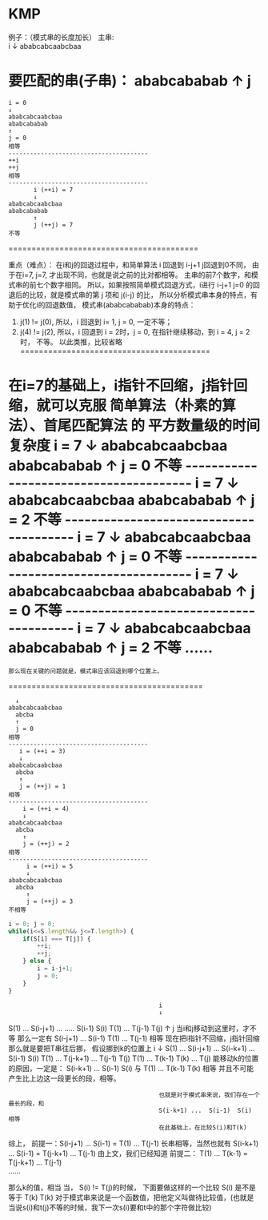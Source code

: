 # KMP

例子：（模式串的长度加长）
主串:   
    i
    ↓
    ababcabcaabcbaa

要匹配的串(子串)：
    ababcababab
    ↑
    j
========================================= 
    i = 0
    ↓
    ababcabcaabcbaa
    ababcababab
    ↑
    j = 0
    相等
    ---------------------------------------
    ++i
    ++j
    相等
    ---------------------------------------
           i (++i) = 7
           ↓
    ababcabcaabcbaa
    ababcababab
           ↑
           j (++j) = 7
    不等
========================================= 

重点（难点）：
在i和j的回退过程中，和简单算法 i 回退到 i-j+1  j回退到0不同，
由于在i=7, j=7, 才出现不同，也就是说之前的比对都相等。
主串的前7个数字，和模式串的前七个数字相同。
所以，如果按照简单模式回退方式，i进行 i-j+1  j=0 的回退后的比较，就是模式串的第 j 项和 j(i-j) 的比，
所以分析模式串本身的特点，有助于优化i的回退数值，
模式串(ababcababab)本身的特点：
1. j(1) != j(0), 所以，i 回退到 i= 1, j = 0, 一定不等；
2. j(4) != j(2), 所以，i 回退到 i = 2时，j = 0, 在指针继续移动，到 i = 4, j = 2时， 不等。
以此类推，比较省略
=========================================  

在i=7的基础上，i指针不回缩，j指针回缩，就可以克服 简单算法（朴素的算法）、首尾匹配算法 的 平方数量级的时间复杂度
           i = 7
           ↓
    ababcabcaabcbaa
     ababcababab
     ↑
     j = 0
     不等
    ---------------------------------------
       i = 7
           ↓
    ababcabcaabcbaa
      ababcababab
        ↑
        j = 2
        不等
    ---------------------------------------
       i = 7
           ↓
    ababcabcaabcbaa
       ababcababab
       ↑
       j = 0
        不等
    ---------------------------------------
       i = 7
           ↓
    ababcabcaabcbaa
        ababcababab
        ↑
        j = 0
        不等
    ---------------------------------------
       i = 7
           ↓
    ababcabcaabcbaa
         ababcababab
           ↑
           j = 2
          不等
    ......
========================================= 
    那么现在关键的问题就是，模式串应该回退到哪个位置上。
     
==========================================     
     
     
      ↓
    ababcabcaabcbaa
      abcba
      ↑
      j = 0
    相等
    ---------------------------------------
       i = (++i = 3)
       ↓
    ababcabcaabcbaa
      abcba
       ↑
       j = (++j) = 1
    相等
    ---------------------------------------
        i = (++i = 4)
        ↓
    ababcabcaabcbaa
      abcba
        ↑
        j = (++j) = 2
    相等
    ---------------------------------------
         i = (++i) = 5
         ↓
    ababcabcaabcbaa
      abcba
         ↑
         j = (++j) = 3
    不相等


``````js
i = 0; j = 0;
while(i<=S.length&& j<=T.length>) {
    if(S[i] === T[j]) {
        ++i;
        ++j;
    } else {
        i = i-j+1;
        j = 0;
    }
}
``````
                                              i
                                              ↓
S(1) ... S(i-j+1) ...  .....         S(i-1) S(i)
          T(1)                   ... T(j-1) T(j)
                                              ↑
                                              j
                                                当i和j移动到这里时，才不等
                                                那么一定有
                                                    S(i-j+1) ... S(i-1)
                                                    T(1)     ... T(j-1)
                                                    相等
                                                现在把i指针不回缩，j指针回缩
                                                那么就是要把T串往后挪，
                                                假设挪到k的位置上
                                              i
                                              ↓
S(1) ... S(i-j+1) ... S(i-k+1) ...  S(i-1)  S(i)
            T(1)  ... T(j-k+1) ...  T(j-1)  T(j)
                      T(1)     ...  T(k-1)  T(k) ... T(j)
                                             能移动k的位置的原因，一定是：
                                                S(i-k+1) ...  S(i-1)  S(i) 
                                                与
                                                T(1)     ...  T(k-1)  T(k)
                                                相等
                                              并且不可能产生比上边这一段更长的段，相等。

                                              也就是对于模式串来说，我们存在一个最长的段，和
                                              S(i-k+1) ...  S(i-1)  S(i) 相等
                                              在此基础上，在比较S(i)和T(k)
综上，
前提一：S(i-j+1) ... S(i-1) = T(1) ... T(j-1)
长串相等，当然也就有
S(i-k+1) ... S(i-1) = T(j-k+1) ... T(j-1)
由上文，我们已经知道
前提二： T(1) ... T(k-1) = T(j-k+1) ... T(j-1)                                                       
......

那么k的值，相当
当，
S(i) != T(j)的时候，
下面要做这样的一个比较
S(i) 是不是等于 T(k)
T(k) 对于模式串来说是一个函数值，把他定义叫做待比较值，(也就是当说s(i)和t(j)不等的时候，我下一次s(i)要和t中的那个字符做比较)